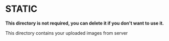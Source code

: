 # STATIC

**This directory is not required, you can delete it if you don't want to use it.**

This directory contains your uploaded images from server
